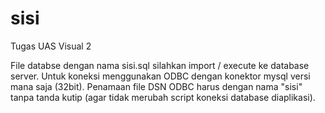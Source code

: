 # sisi
 Tugas UAS Visual 2

File databse dengan nama sisi.sql silahkan import / execute ke database server.
Untuk koneksi menggunakan ODBC dengan konektor mysql versi mana saja (32bit).
Penamaan file DSN ODBC harus dengan nama "sisi" tanpa tanda kutip (agar tidak merubah script koneksi database diaplikasi).
